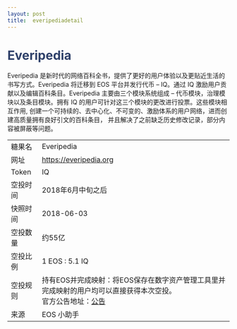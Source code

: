 ```yaml
---
layout: post
title:  everipediadetail
---
```


<h1 style="color: #2F416A">Everipedia</h1>
<p>
Everipedia 是新时代的网络百科全书，提供了更好的用户体验以及更贴近生活的书写方式。Everipedia 将迁移到 EOS 平台并发行代币 – IQ。通过 IQ 激励用户贡献以及编辑百科条目。Everipedia 主要由三个模块系统组成 – 代币模块，治理模块以及条目模块。拥有 IQ 的用户可针对这三个模块的更改进行投票。这些模块相互作用, 创建一个可持续的、去中心化、不可变的、激励体系的用户网络，进而创建高质量拥有良好引文的百科条目， 并且解决了之前缺乏历史修改记录，部分内容被屏蔽等问题。</p>

<table class="center">
  <tbody>
    <tr>
        <td class="tablehalf">糖果名</td>
        <td class="tablehalf">Everipedia</td>
    </tr>
    <tr>
        <td>网址</td>
        <td><a href="https://everipedia.org" target="_blank">https://everipedia.org</a></td>
    </tr>
    <tr>
        <td>Token</td>
        <td>IQ</td>
    </tr>
    <tr>
        <td>空投时间</td>
        <td>2018年6月中旬之后</td>
    </tr>
    <tr>
        <td>快照时间</td>
        <td>2018-06-03</td>
    </tr>
    <tr>
        <td>空投数量</td>
        <td>约55亿</td>
    </tr>
    <tr>
        <td>空投比例</td>
        <td>1 EOS : 5.1 IQ</td>
    </tr>
    <tr>
        <td>空投规则</td>
     <td>
持有EOS并完成映射：将EOS保存在数字资产管理工具里并完成映射的用户均可以直接获得本次空投。<br/>
官方公告地址：<a href = "https://www.facebook.com/everipedia/posts/894356810768395" target="_blank">公告</a>
</td>
    </tr>
     <tr>
        <td>来源</td>
        <td>EOS 小助手</td>
    </tr>
  </tbody>
</table>

